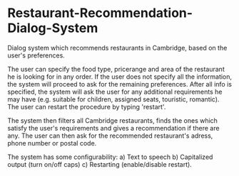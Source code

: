 # Restaurant-Recommendation-Dialog-System
Dialog system which recommends restaurants in Cambridge, based on the user's preferences.

The user can specify the food type, pricerange and area of the restaurant he is looking for in any order. If the user does not specify all the information, the system will proceed to ask for the remaining preferences. After all info is specified, the system will ask the user for any additional requirements he may have (e.g. suitable for children, assigned seats, touristic, romantic). The user can restart the procedure by typing 'restart'.

The system then filters all Cambridge restaurants, finds the ones which satisfy the user's requirements and gives a recommendation if there are any. The user can then ask for the recommended restaurant's adress, phone number or postal code.

The system has some configurability: 
  a) Text to speech
  b) Capitalized output (turn on/off caps)
  c) Restarting (enable/disable restart).
